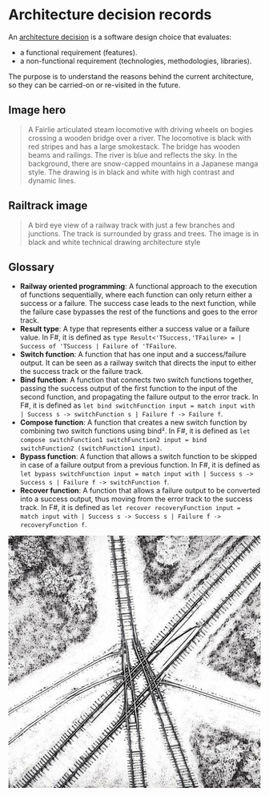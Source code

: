 # Architecture decision records

An [architecture
decision](https://cloud.google.com/architecture/architecture-decision-records)
is a software design choice that evaluates:

-   a functional requirement (features).
-   a non-functional requirement (technologies, methodologies, libraries).

The purpose is to understand the reasons behind the current architecture, so
they can be carried-on or re-visited in the future.

## Image hero

> A Fairlie articulated steam locomotive with driving wheels on bogies
> crossing a wooden bridge over a river. The locomotive is black with red
> stripes and has a large smokestack. The bridge has wooden beams and
> railings. The river is blue and reflects the sky. In the background,
> there are snow-capped mountains in a Japanese manga style. The drawing
> is in black and white with high contrast and dynamic lines.

## Railtrack image

> A bird eye view of a railway track with just a few branches and
> junctions. The track is surrounded by grass and trees. The image is in
> black and white technical drawing architecture style

## Glossary

-   **Railway oriented programming**: A functional approach to the
    execution of functions sequentially, where each function can only
    return either a success or a failure. The success case leads to the
    next function, while the failure case bypasses the rest of the
    functions and goes to the error track.
-   **Result type**: A type that represents either a success value or a
    failure value. In F#, it is defined as `type Result<'TSuccess,'TFailure> = | Success of 'TSuccess | Failure of 'TFailure`.
-   **Switch function**: A function that has one input and a
    success/failure output. It can be seen as a railway switch that directs
    the input to either the success track or the failure track.
-   **Bind function**: A function that connects two switch functions
    together, passing the success output of the first function to the input
    of the second function, and propagating the failure output to the error
    track. In F#, it is defined as `let bind switchFunction input = match input with | Success s -> switchFunction s | Failure f -> Failure f`.
-   **Compose function**: A function that creates a new switch function by
    combining two switch functions using bind². In F#, it is defined as
    `let compose switchFunction1 switchFunction2 input = bind switchFunction2 (switchFunction1 input)`.
-   **Bypass function**: A function that allows a switch function to be
    skipped in case of a failure output from a previous function. In F#, it
    is defined as `let bypass switchFunction input = match input with | Success s -> Success s | Failure f -> switchFunction f`.
-   **Recover function**: A function that allows a failure output to be
    converted into a success output, thus moving from the error track to
    the success track. In F#, it is defined as `let recover recoveryFunction input = match input with | Success s -> Success s | Failure f -> recoveryFunction f`.

![Railtrack](/railtrack-512.jpeg)

